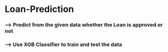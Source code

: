 # Loan-Prediction
### --> Predict from the given data whether the Loan is approved or not
### --> Use XGB Classifier to train and test the data 
